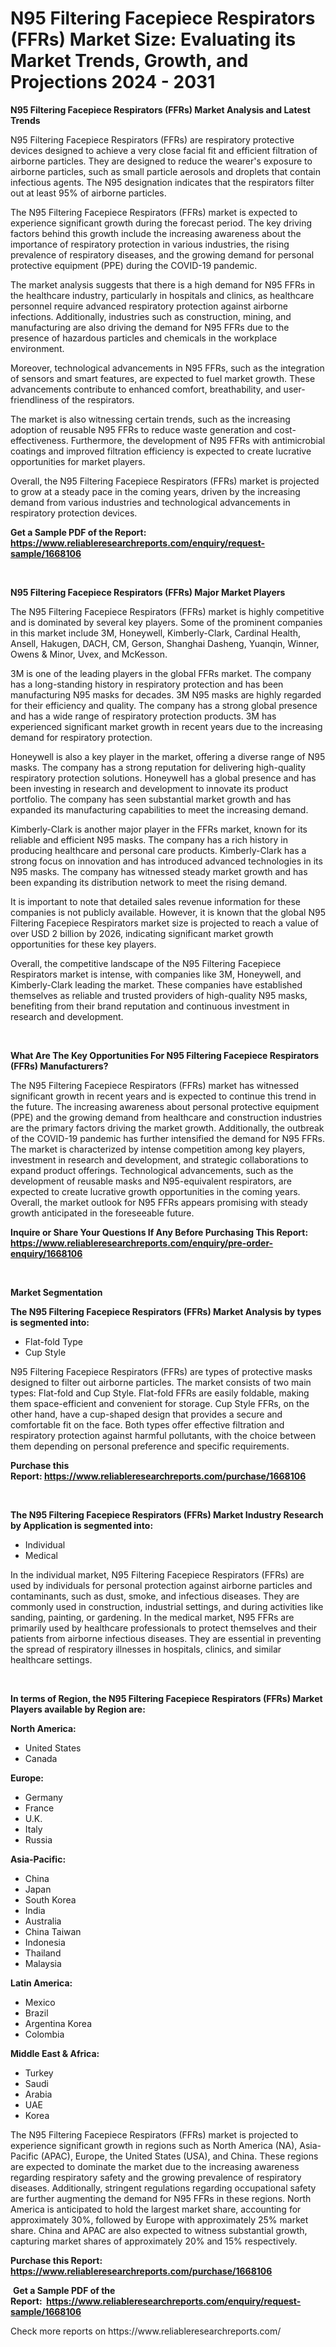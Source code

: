 <p><h1>N95 Filtering Facepiece Respirators (FFRs) Market Size: Evaluating its Market Trends, Growth, and Projections 2024 - 2031</h1></p><p><strong>N95 Filtering Facepiece Respirators (FFRs) Market Analysis and Latest Trends</strong></p>
<p><p>N95 Filtering Facepiece Respirators (FFRs) are respiratory protective devices designed to achieve a very close facial fit and efficient filtration of airborne particles. They are designed to reduce the wearer's exposure to airborne particles, such as small particle aerosols and droplets that contain infectious agents. The N95 designation indicates that the respirators filter out at least 95% of airborne particles.</p><p>The N95 Filtering Facepiece Respirators (FFRs) market is expected to experience significant growth during the forecast period. The key driving factors behind this growth include the increasing awareness about the importance of respiratory protection in various industries, the rising prevalence of respiratory diseases, and the growing demand for personal protective equipment (PPE) during the COVID-19 pandemic.</p><p>The market analysis suggests that there is a high demand for N95 FFRs in the healthcare industry, particularly in hospitals and clinics, as healthcare personnel require advanced respiratory protection against airborne infections. Additionally, industries such as construction, mining, and manufacturing are also driving the demand for N95 FFRs due to the presence of hazardous particles and chemicals in the workplace environment.</p><p>Moreover, technological advancements in N95 FFRs, such as the integration of sensors and smart features, are expected to fuel market growth. These advancements contribute to enhanced comfort, breathability, and user-friendliness of the respirators.</p><p>The market is also witnessing certain trends, such as the increasing adoption of reusable N95 FFRs to reduce waste generation and cost-effectiveness. Furthermore, the development of N95 FFRs with antimicrobial coatings and improved filtration efficiency is expected to create lucrative opportunities for market players.</p><p>Overall, the N95 Filtering Facepiece Respirators (FFRs) market is projected to grow at a steady pace in the coming years, driven by the increasing demand from various industries and technological advancements in respiratory protection devices.</p></p>
<p><strong>Get a Sample PDF of the Report:&nbsp; <a href="https://www.reliableresearchreports.com/enquiry/request-sample/1668106">https://www.reliableresearchreports.com/enquiry/request-sample/1668106</a></strong></p>
<p>&nbsp;</p>
<p><strong>N95 Filtering Facepiece Respirators (FFRs) Major Market Players</strong></p>
<p><p>The N95 Filtering Facepiece Respirators (FFRs) market is highly competitive and is dominated by several key players. Some of the prominent companies in this market include 3M, Honeywell, Kimberly-Clark, Cardinal Health, Ansell, Hakugen, DACH, CM, Gerson, Shanghai Dasheng, Yuanqin, Winner, Owens & Minor, Uvex, and McKesson.</p><p>3M is one of the leading players in the global FFRs market. The company has a long-standing history in respiratory protection and has been manufacturing N95 masks for decades. 3M N95 masks are highly regarded for their efficiency and quality. The company has a strong global presence and has a wide range of respiratory protection products. 3M has experienced significant market growth in recent years due to the increasing demand for respiratory protection.</p><p>Honeywell is also a key player in the market, offering a diverse range of N95 masks. The company has a strong reputation for delivering high-quality respiratory protection solutions. Honeywell has a global presence and has been investing in research and development to innovate its product portfolio. The company has seen substantial market growth and has expanded its manufacturing capabilities to meet the increasing demand.</p><p>Kimberly-Clark is another major player in the FFRs market, known for its reliable and efficient N95 masks. The company has a rich history in producing healthcare and personal care products. Kimberly-Clark has a strong focus on innovation and has introduced advanced technologies in its N95 masks. The company has witnessed steady market growth and has been expanding its distribution network to meet the rising demand.</p><p>It is important to note that detailed sales revenue information for these companies is not publicly available. However, it is known that the global N95 Filtering Facepiece Respirators market size is projected to reach a value of over USD 2 billion by 2026, indicating significant market growth opportunities for these key players.</p><p>Overall, the competitive landscape of the N95 Filtering Facepiece Respirators market is intense, with companies like 3M, Honeywell, and Kimberly-Clark leading the market. These companies have established themselves as reliable and trusted providers of high-quality N95 masks, benefiting from their brand reputation and continuous investment in research and development.</p></p>
<p>&nbsp;</p>
<p><strong>What Are The Key Opportunities For N95 Filtering Facepiece Respirators (FFRs) Manufacturers?</strong></p>
<p><p>The N95 Filtering Facepiece Respirators (FFRs) market has witnessed significant growth in recent years and is expected to continue this trend in the future. The increasing awareness about personal protective equipment (PPE) and the growing demand from healthcare and construction industries are the primary factors driving the market growth. Additionally, the outbreak of the COVID-19 pandemic has further intensified the demand for N95 FFRs. The market is characterized by intense competition among key players, investment in research and development, and strategic collaborations to expand product offerings. Technological advancements, such as the development of reusable masks and N95-equivalent respirators, are expected to create lucrative growth opportunities in the coming years. Overall, the market outlook for N95 FFRs appears promising with steady growth anticipated in the foreseeable future.</p></p>
<p><strong>Inquire or Share Your Questions If Any Before Purchasing This Report: <a href="https://www.reliableresearchreports.com/enquiry/pre-order-enquiry/1668106">https://www.reliableresearchreports.com/enquiry/pre-order-enquiry/1668106</a></strong></p>
<p>&nbsp;</p>
<p><strong>Market Segmentation</strong></p>
<p><strong>The N95 Filtering Facepiece Respirators (FFRs) Market Analysis by types is segmented into:</strong></p>
<p><ul><li>Flat-fold Type</li><li>Cup Style</li></ul></p>
<p><p>N95 Filtering Facepiece Respirators (FFRs) are types of protective masks designed to filter out airborne particles. The market consists of two main types: Flat-fold and Cup Style. Flat-fold FFRs are easily foldable, making them space-efficient and convenient for storage. Cup Style FFRs, on the other hand, have a cup-shaped design that provides a secure and comfortable fit on the face. Both types offer effective filtration and respiratory protection against harmful pollutants, with the choice between them depending on personal preference and specific requirements.</p></p>
<p><strong>Purchase this Report:&nbsp;<a href="https://www.reliableresearchreports.com/purchase/1668106">https://www.reliableresearchreports.com/purchase/1668106</a></strong></p>
<p>&nbsp;</p>
<p><strong>The N95 Filtering Facepiece Respirators (FFRs) Market Industry Research by Application is segmented into:</strong></p>
<p><ul><li>Individual</li><li>Medical</li></ul></p>
<p><p>In the individual market, N95 Filtering Facepiece Respirators (FFRs) are used by individuals for personal protection against airborne particles and contaminants, such as dust, smoke, and infectious diseases. They are commonly used in construction, industrial settings, and during activities like sanding, painting, or gardening. In the medical market, N95 FFRs are primarily used by healthcare professionals to protect themselves and their patients from airborne infectious diseases. They are essential in preventing the spread of respiratory illnesses in hospitals, clinics, and similar healthcare settings.</p></p>
<p>&nbsp;</p>
<p><strong>In terms of Region, the N95 Filtering Facepiece Respirators (FFRs) Market Players available by Region are:</strong></p>
<p>
    <p> <strong> North America: </strong>
        <ul>
            <li>United States</li>
            <li>Canada</li>
        </ul>
        </p> 
    <p> <strong> Europe: </strong>
        <ul>
            <li>Germany</li>
            <li>France</li>
            <li>U.K.</li>
            <li>Italy</li>
            <li>Russia</li>
        </ul>
        </p> 
    <p> <strong> Asia-Pacific: </strong>
        <ul>
            <li>China</li>
            <li>Japan</li>
            <li>South Korea</li>
            <li>India</li>
            <li>Australia</li>
            <li>China Taiwan</li>
            <li>Indonesia</li>
            <li>Thailand</li>
            <li>Malaysia</li>
        </ul>
        </p> 
    <p> <strong> Latin America: </strong>
        <ul>
            <li>Mexico</li>
            <li>Brazil</li>
            <li>Argentina Korea</li>
            <li>Colombia</li>
        </ul>
        </p> 
    <p> <strong> Middle East & Africa: </strong>
        <ul>
            <li>Turkey</li>
            <li>Saudi</li>
            <li>Arabia</li>
            <li>UAE</li>
            <li>Korea</li>
        </ul>
    </p>
    </p>
<p><p>The N95 Filtering Facepiece Respirators (FFRs) market is projected to experience significant growth in regions such as North America (NA), Asia-Pacific (APAC), Europe, the United States (USA), and China. These regions are expected to dominate the market due to the increasing awareness regarding respiratory safety and the growing prevalence of respiratory diseases. Additionally, stringent regulations regarding occupational safety are further augmenting the demand for N95 FFRs in these regions. North America is anticipated to hold the largest market share, accounting for approximately 30%, followed by Europe with approximately 25% market share. China and APAC are also expected to witness substantial growth, capturing market shares of approximately 20% and 15% respectively.</p></p>
<p><strong>Purchase this Report: <a href="https://www.reliableresearchreports.com/purchase/1668106">https://www.reliableresearchreports.com/purchase/1668106</a></strong></p>
<p>&nbsp;<strong>Get a Sample PDF of the Report:&nbsp;&nbsp;<a href="https://www.reliableresearchreports.com/enquiry/request-sample/1668106">https://www.reliableresearchreports.com/enquiry/request-sample/1668106</a></strong></p>
<p><strong></strong></p>
<p>Check more reports on https://www.reliableresearchreports.com/</p>